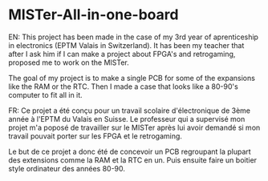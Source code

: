 # MISTer-All-in-one-board
EN:
This project has been made in the case of my 3rd year of aprenticeship in electronics (EPTM Valais in Switzerland).
It has been my teacher that after I ask him if I can make a project about FPGA's and retrogaming, proposed me to work on the MISTer.

The goal of my project is to make a single PCB for some of the expansions like the RAM or the RTC. Then I made a case that looks like a 80-90's computer to fit all in it.

FR:
Ce projet a été conçu pour un travail scolaire d'électronique de 3ème année à l'EPTM du Valais en Suisse. Le professeur qui a supervisé mon projet m'a poposé de travailler sur le MISTer après lui avoir demandé si mon travail pouvait porter sur les FPGA et le retrogaming.

Le but de ce projet a donc été de concevoir un PCB regroupant la plupart des extensions comme la RAM et la RTC en un. Puis ensuite faire un boitier style ordinateur des années 80-90.
